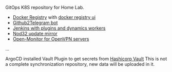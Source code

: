 GitOps K8S repository for Home Lab.
- [Docker Registry](https://github.com/distribution/distribution) with [docker registry ui](https://github.com/Joxit/docker-registry-ui)
- [Github2Telegram bot](https://github.com/Civil/github2telegram)
- [Jenkins with plugins and dynamics workers](https://www.jenkins.io/)
- [Nod32 update mirror](https://github.com/gera-corp/nod32update-mirror)
- [Open-Monitor for OpenVPN servers](https://github.com/furlongm/openvpn-monitor)

...

ArgoCD installed Vault Plugin to get secrets from [Hashicorp Vault](https://www.vaultproject.io/)
This is not a complete synchronization repository, new data will be uploaded in it.
